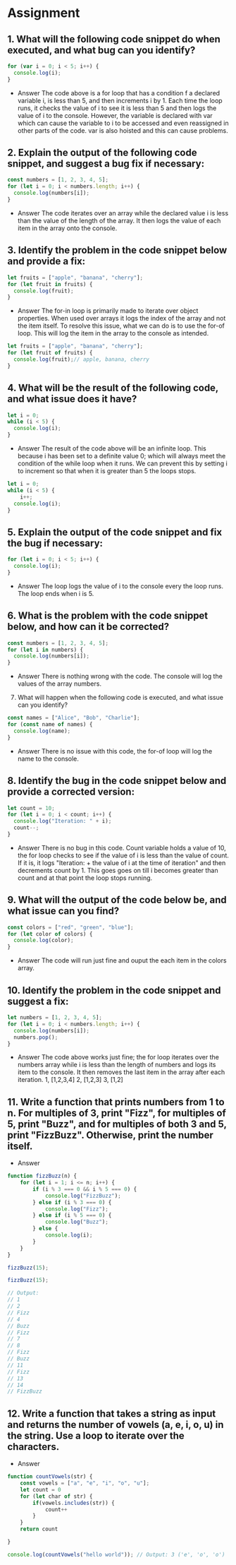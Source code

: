 # Assignment 

## 1. What will the following code snippet do when executed, and what bug can you identify?

```javascript
for (var i = 0; i < 5; i++) {
  console.log(i);
}
```

- Answer
The code above is a for loop that has a condition f a declared variable i, is less than 5, and then increments i by 1. Each time the loop runs, it checks the value of i to see it is less than 5 and then logs the value of i to the console. However, the variable is declared with var which can cause the variable to i to be accessed and even reassigned in other parts of the code. var is also hoisted and this can cause problems.

## 2. Explain the output of the following code snippet, and suggest a bug fix if necessary:

```javascript
const numbers = [1, 2, 3, 4, 5];
for (let i = 0; i < numbers.length; i++) {
  console.log(numbers[i]);
}
```

- Answer
The code iterates over an array while the declared value i is less than the value of the length of the array. It then logs the value of each item in the array onto the console.

## 3. Identify the problem in the code snippet below and provide a fix:

```javascript
let fruits = ["apple", "banana", "cherry"];
for (let fruit in fruits) {
  console.log(fruit);
}
```

- Answer
The for-in loop is primarily made to iterate over object properties. When used over arrays it logs the index of the array and not the item itself. To resolve this issue, what we can do is to use the for-of loop. This will log the item in the array to the console as intended.
```javascript
let fruits = ["apple", "banana", "cherry"];
for (let fruit of fruits) {
  console.log(fruit);// apple, banana, cherry
}
```

## 4. What will be the result of the following code, and what issue does it have?

```javascript
let i = 0;
while (i < 5) {
  console.log(i);
}
```


- Answer
The result of the code above will be an infinite loop. This because i has been set to a definite value 0; which will always meet the condition of the while loop when it runs. We can prevent this by setting i to increment so that when it is greater than 5 the loops stops.
```javascript
let i = 0;
while (i < 5) {
    i++;
  console.log(i);
}
```


## 5. Explain the output of the code snippet and fix the bug if necessary:

```javascript
for (let i = 0; i < 5; i++) {
  console.log(i);
}
```

- Answer 
The loop logs the value of i to the console every the loop runs. The loop ends when i is 5.

## 6. What is the problem with the code snippet below, and how can it be corrected?

```javascript
const numbers = [1, 2, 3, 4, 5];
for (let i in numbers) {
  console.log(numbers[i]);
}
```

- Answer
There is nothing wrong with the code. The console will log the values of the array numbers.

7. What will happen when the following code is executed, and what issue can you identify?

```javascript
const names = ["Alice", "Bob", "Charlie"];
for (const name of names) {
  console.log(name);
}
```

- Answer
There is no issue with this code, the for-of loop will log the name to the console.

## 8. Identify the bug in the code snippet below and provide a corrected version:

```javascript
let count = 10;
for (let i = 0; i < count; i++) {
  console.log("Iteration: " + i);
  count--;
}
```

- Answer
There is no bug in this code. Count variable holds a value of 10, the for loop checks to see if the value of i is less than the value of count. If it is, it logs "Iteration: + the value of i at the time of iteration" and then decrements count by 1. This goes goes on till i becomes greater than count and at that point the loop stops running.

## 9. What will the output of the code below be, and what issue can you find?

```javascript
const colors = ["red", "green", "blue"];
for (let color of colors) {
  console.log(color);
}
```

- Answer
The code will run just fine and ouput the each item in the colors array.

## 10. Identify the problem in the code snippet and suggest a fix:

```javascript
let numbers = [1, 2, 3, 4, 5];
for (let i = 0; i < numbers.length; i++) {
  console.log(numbers[i]);
  numbers.pop();
}
```
- Answer
The code above works just fine; the for loop iterates over the numbers array while i is less than the length of numbers and logs its item to the console. It then removes the last item in the array after each iteration.
1, [1,2,3,4]
2, [1,2,3]
3, [1,2]


## 11. Write a function that prints numbers from 1 to n. For multiples of 3, print "Fizz", for multiples of 5, print "Buzz", and for multiples of both 3 and 5, print "FizzBuzz". Otherwise, print the number itself.

- Answer
```javascript
function fizzBuzz(n) {
    for (let i = 1; i <= n; i++) {
        if (i % 3 === 0 && i % 5 === 0) {
            console.log("FizzBuzz");
        } else if (i % 3 === 0) {
            console.log("Fizz");
        } else if (i % 5 === 0) {
            console.log("Buzz");
        } else {
            console.log(i);
        }
    }
}

fizzBuzz(15);

fizzBuzz(15);

// Output:
// 1
// 2
// Fizz
// 4
// Buzz
// Fizz
// 7
// 8
// Fizz
// Buzz
// 11
// Fizz
// 13
// 14
// FizzBuzz
```
## 12. Write a function that takes a string as input and returns the number of vowels (a, e, i, o, u) in the string. Use a loop to iterate over the characters.

- Answer
```js
function countVowels(str) {
    const vowels = ["a", "e", "i", "o", "u"];
    let count = 0
    for (let char of str) {
        if(vowels.includes(str)) {
            count++
        }
    }
    return count

}

console.log(countVowels("hello world")); // Output: 3 ('e', 'o', 'o')
```
